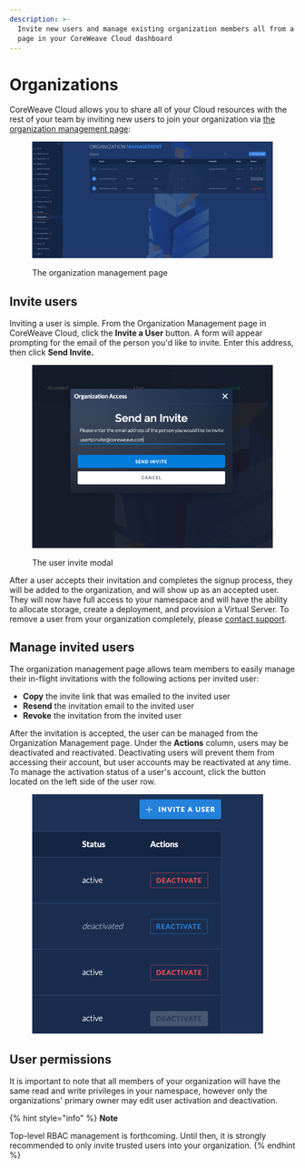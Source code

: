 ```yaml
---
description: >-
  Invite new users and manage existing organization members all from a single
  page in your CoreWeave Cloud dashboard
---
```


# Organizations

CoreWeave Cloud allows you to share all of your Cloud resources with the rest of your team by inviting new users to join your organization via [the organization management page](https://cloud.coreweave.com/organization):

<figure><img src="../.gitbook/assets/image (1) (2) (1).png" alt="Screenshot of the organization management page"><figcaption><p>The organization management page</p></figcaption></figure>

## Invite users

Inviting a user is simple. From the Organization Management page in CoreWeave Cloud, click the **Invite a User** button. A form will appear prompting for the email of the person you'd like to invite. Enter this address, then click **Send Invite.**

<figure><img src="../.gitbook/assets/image (84) (1).png" alt="Screenshot of the user invite modal"><figcaption><p>The user invite modal</p></figcaption></figure>

After a user accepts their invitation and completes the signup process, they will be added to the organization, and will show up as an accepted user. They will now have full access to your namespace and will have the ability to allocate storage, create a deployment, and provision a Virtual Server. To remove a user from your organization completely, please [contact support](https://cloud.coreweave.com/contact).

## Manage invited users

The organization management page allows team members to easily manage their in-flight invitations with the following actions per invited user:

* **Copy** the invite link that was emailed to the invited user
* **Resend** the invitation email to the invited user
* **Revoke** the invitation from the invited user

After the invitation is accepted, the user can be managed from the Organization Management page. Under the **Actions** column, users may be deactivated and reactivated. Deactivating users will prevent them from accessing their account, but user accounts may be reactivated at any time. To manage the activation status of a user's account, click the button located on the left side of the user row.

<figure><img src="../.gitbook/assets/Screen Shot 2022-05-11 at 8.02.33 PM.png" alt="Screenshot of activation options"><figcaption></figcaption></figure>

## User permissions

It is important to note that all members of your organization will have the same read and write privileges in your namespace, however only the organizations' primary owner may edit user activation and deactivation.

{% hint style="info" %}
**Note**

Top-level RBAC management is forthcoming. Until then, it is strongly recommended to only invite trusted users into your organization.
{% endhint %}
